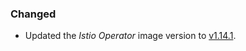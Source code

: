 ### Changed

- Updated the _Istio Operator_ image version to [v1.14.1](https://github.com/istio/istio/releases/tag/1.14.2).
